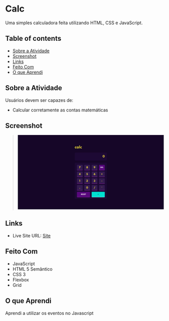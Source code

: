 # Calc

Uma simples calculadora feita utilizando HTML, CSS e JavaScript. 

## Table of contents

- [Sobre a Atividade](#sobre-a-atividade)
- [Screenshot](#screenshot)
- [Links](#links)
- [Feito Com](#feito-com)
- [O que Aprendi](#o-que-aprendi)

## Sobre a Atividade

Usuários devem ser capazes de:

- Calcular corretamente as contas matemáticas

## Screenshot

> ![Thumbnail](./assets/img/resultado.png)

## Links

- Live Site URL: [Site](https://daviidsantos.github.io/calc/)

## Feito Com

- JavaScript
- HTML 5 Semântico
- CSS 3
- Flexbox
- Grid

## O que Aprendi

Aprendi a utilizar os eventos no Javascript
